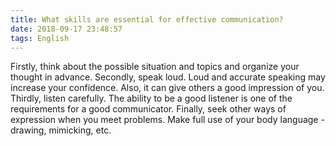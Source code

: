 ```yaml
---
title: What skills are essential for effective communication?
date: 2018-09-17 23:48:57
tags: English
---
```

Firstly, think about the possible situation and topics and organize your thought in advance. Secondly, speak loud. Loud and accurate speaking may increase your confidence. Also, it can give others a good impression of you. Thirdly, listen carefully. The ability to be a good listener is one of the requirements for a good communicator. Finally, seek other ways of expression when you meet problems. Make full use of your body language - drawing, mimicking, etc.